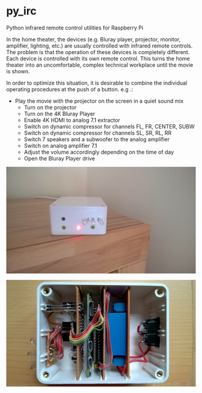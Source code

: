 # py_irc
Python infrared remote control utilities for Raspberry Pi

In the home theater, the devices (e.g. Bluray player, projector, monitor, amplifier, lighting, etc.) are usually controlled with infrared remote controls. The problem is that the operation of these devices is completely different. Each device is controlled with its own remote control. This turns the home theater into an uncomfortable, complex technical workplace until the movie is shown.

In order to optimize this situation, it is desirable to combine the individual operating procedures at the push of a button. e.g .:
  * Play the movie with the projector on the screen in a quiet sound mix
    * Turn on the projector
    * Turn on the 4K Bluray Player
    * Enable 4K HDMI to analog 7.1 extractor
    * Switch on dynamic compressor for channels FL, FR, CENTER, SUBW
    * Switch on dynamic compressor for channels SL, SR, RL, RR
    * Switch 7 speakers and a subwoofer to the analog amplifier
    * Switch on analog amplifier 7.1
    * Adjust the volume accordingly depending on the time of day
    * Open the Bluray Player drive

![Infrared Remote control outside](https://github.com/michaelpaulkorthals/py_irc/blob/main/images/rpi_irc_1.png)

![Infrared Remote control inside](https://github.com/michaelpaulkorthals/py_irc/blob/main/images/rpi_irc_2.png)
